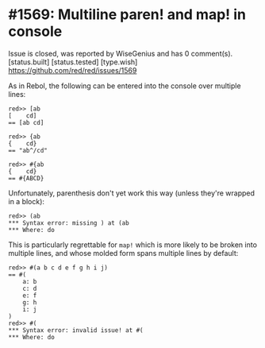 
#1569: Multiline paren! and map! in console
================================================================================
Issue is closed, was reported by WiseGenius and has 0 comment(s).
[status.built] [status.tested] [type.wish]
<https://github.com/red/red/issues/1569>

As in Rebol, the following can be entered into the console over multiple lines:

```
red>> [ab
[    cd]
== [ab cd]
```

```
red>> {ab
{    cd}
== "ab^/cd"
```

```
red>> #{ab
{    cd}
== #{ABCD}
```

Unfortunately, parenthesis don't yet work this way (unless they're wrapped in a block):

```
red>> (ab
*** Syntax error: missing ) at (ab
*** Where: do
```

This is particularly regrettable for `map!` which is more likely to be broken into multiple lines, and whose molded form spans multiple lines by default:

```
red>> #(a b c d e f g h i j)
== #(
    a: b
    c: d
    e: f
    g: h
    i: j
)
red>> #(
*** Syntax error: invalid issue! at #(
*** Where: do
```



